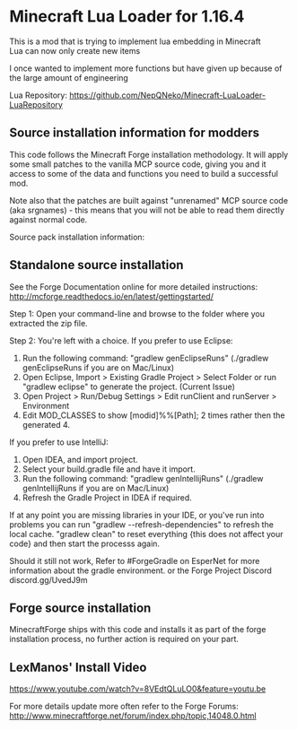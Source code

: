 # Minecraft Lua Loader for 1.16.4

This is a mod that is trying to implement lua embedding in Minecraft  
Lua can now only create new items

I once wanted to implement more functions but have given up because of the large amount of engineering

Lua Repository: <https://github.com/NepQNeko/Minecraft-LuaLoader-LuaRepository>

## Source installation information for modders

This code follows the Minecraft Forge installation methodology. It will apply
some small patches to the vanilla MCP source code, giving you and it access
to some of the data and functions you need to build a successful mod.

Note also that the patches are built against "unrenamed" MCP source code (aka
srgnames) - this means that you will not be able to read them directly against
normal code.

Source pack installation information:

## Standalone source installation

See the Forge Documentation online for more detailed instructions:
<http://mcforge.readthedocs.io/en/latest/gettingstarted/>

Step 1: Open your command-line and browse to the folder where you extracted the zip file.

Step 2: You're left with a choice.
If you prefer to use Eclipse:

1. Run the following command: "gradlew genEclipseRuns" (./gradlew genEclipseRuns if you are on Mac/Linux)
2. Open Eclipse, Import > Existing Gradle Project > Select Folder
   or run "gradlew eclipse" to generate the project.
(Current Issue)
3. Open Project > Run/Debug Settings > Edit runClient and runServer > Environment
4. Edit MOD_CLASSES to show [modid]%%[Path]; 2 times rather then the generated 4.

If you prefer to use IntelliJ:

1. Open IDEA, and import project.
2. Select your build.gradle file and have it import.
3. Run the following command: "gradlew genIntellijRuns" (./gradlew genIntellijRuns if you are on Mac/Linux)
4. Refresh the Gradle Project in IDEA if required.

If at any point you are missing libraries in your IDE, or you've run into problems you can run "gradlew --refresh-dependencies" to refresh the local cache. "gradlew clean" to reset everything {this does not affect your code} and then start the processs again.

Should it still not work,
Refer to #ForgeGradle on EsperNet for more information about the gradle environment.
or the Forge Project Discord discord.gg/UvedJ9m

## Forge source installation

MinecraftForge ships with this code and installs it as part of the forge
installation process, no further action is required on your part.

## LexManos' Install Video

<https://www.youtube.com/watch?v=8VEdtQLuLO0&feature=youtu.be>

For more details update more often refer to the Forge Forums:
<http://www.minecraftforge.net/forum/index.php/topic,14048.0.html>
